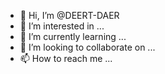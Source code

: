 - 👋 Hi, I’m @DEERT-DAER
- 👀 I’m interested in ...
- 🌱 I’m currently learning ...
- 💞️ I’m looking to collaborate on ...
- 📫 How to reach me ...

<!---
DEERT-DAER/DEERT-DAER is a ✨ special ✨ repository because its `README.md` (this file) appears on your GitHub profile.
You can click the Preview link to take a look at your changes.
--->

